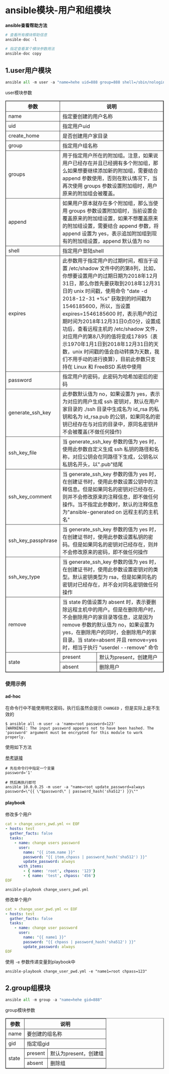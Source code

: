 # ansible模块-用户和组模块

**ansible查看帮助方法**

```python
# 查看所有模块帮助信息
ansible-doc -l   

# 指定查看某个模块参数用法
ansible-doc copy  
```



## 1.user用户模块

```python
ansible all -m user -a "name=hehe uid=888 group=888 shell=/sbin/nologin create_home=no"
```



user模块参数

<!DOCTYPE html>
<html>
<head>
 <title></title>
</head>
<body>
 <table border=1>
  <tr>
      <th>参数</th>
      <th colspan="2">说明</th>
  </tr >
  <tr >
      <td>name</td>
      <td colspan="2">指定要创建的用户名称</td>
  </tr>
  <tr >
      <td>uid</td>
      <td colspan="2">指定用户uid</td>
  </tr>
  <tr >
      <td>create_home</td>
      <td colspan="2">是否创建用户家目录</td>
  </tr> 
  <tr >
      <td>group</td>
      <td colspan="2">指定用户组名称</td>
  </tr> 
  <tr>
      <td>groups</td>
      <td colspan="2">用于指定用户所在的附加组。注意，如果说用户已经存在并且已经拥有多个附加组，那么如果想要继续添加新的附加组，需要结合 append 参数使用，否则在默认情况下，当再次使用 groups 参数设置附加组时，用户原来的附加组会被覆盖。</td>
  </tr>
  <tr >
      <td>append</td>
      <td colspan="2">如果用户原本就存在多个附加组，那么当使用 groups 参数设置附加组时，当前设置会覆盖原来的附加组设置，如果不想覆盖原来的附加组设置，需要结合 append 参数，将 append 设置为 yes，表示追加附加组到现有的附加组设置，append 默认值为 no</td>
  </tr> 
  <tr >
      <td>shell</td>
      <td colspan="2">指定用户登陆shell</td>
  </tr> 
  <tr >
      <td>expires</td>
      <td colspan="2">此参数用于指定用户的过期时间，相当于设置 /etc/shadow 文件中的的第8列，比如，你想要设置用户的过期日期为2018年12月31日，那么你首先要获取到2018年12月31日的 unix 时间戳，使用命令 "date -d 2018-12-31 +%s" 获取到的时间戳为1546185600，所以，当设置 expires=1546185600 时，表示用户的过期时间为2018年12月31日0点0分，设置成功后，查看远程主机的 /etc/shadow 文件，对应用户的第8八列的值将变成17895（表示1970年1月1日到2018年12月31日的天数，unix 时间戳的值会自动转换为天数，我们不用手动的进行换算），目前此参数只支持在 Linux 和 FreeBSD 系统中使用
      </td>
  </tr> 
  <tr >
      <td>password</td>
      <td colspan="2">指定用户的密码，此密码为哈希加密后的密码</td>
  </tr> 
  <tr >
      <td>generate_ssh_key</td>
      <td colspan="2">此参数默认值为 no，如果设置为 yes，表示为对应的用户生成 ssh 密钥对，默认在用户家目录的 ./ssh 目录中生成名为 id_rsa 的私钥和名为 id_rsa.pub 的公钥，如果同名的密钥已经存在与对应的目录中，原同名密钥并不会被覆盖(不做任何操作)</td>
  </tr> 
  <tr >
      <td>ssh_key_file</td>
      <td colspan="2">当 generate_ssh_key 参数的值为 yes 时，使用此参数自定义生成 ssh 私钥的路径和名称，对应公钥会在同路径下生成，公钥名以私钥名开头，以".pub"结尾</td>
  </tr> 
  <tr >
      <td>ssh_key_comment</td>
      <td colspan="2">当 generate_ssh_key 参数的值为 yes 时，在创建证书时，使用此参数设置公钥中的注释信息。但是如果同名的密钥对已经存在，则并不会修改原来的注释信息，即不做任何操作。当不指定此参数时，默认的注释信息为"ansible-generated on 远程主机的主机名"</td>
  </tr> 
  <tr >
      <td>ssh_key_passphrase</td>
      <td colspan="2">当 generate_ssh_key 参数的值为 yes 时，在创建证书时，使用此参数设置私钥的密码。但是如果同名的密钥对已经存在，则并不会修改原来的密码，即不做任何操作</td>
  </tr>  
  <tr >
      <td>ssh_key_type</td>
      <td colspan="2">当 generate_ssh_key 参数的值为 yes 时，在创建证书时，使用此参数设置密钥对的类型。默认密钥类型为 rsa，但是如果同名的密钥对已经存在，并不会对同名密钥做任何操作</td>
  </tr>  
   <tr >
      <td>remove</td>
      <td colspan="2">当 state 的值设置为 absent 时，表示要删除远程主机中的用户。但是在删除用户时，不会删除用户的家目录等信息，这是因为 remove 参数的默认值为 no，如果设置为yes，在删除用户的同时，会删除用户的家目录。当 state=absent 并且 remove=yes 时，相当于执行 "userdel --remove" 命令
      </td>
  </tr>   
   <tr>
      <td rowspan="7">state</td>
      <td>present</td>
      <td>默认为present，创建用户</td>
  </tr>
   <tr>
      <td>absent</td>
      <td>删除用户</td>
  </tr>
 </table>
</body>
<style type="text/css"> 
 table{
  border-collapse:collapse
 }
 tr,td{
  border:1px solid #333;
 }
</style>
</html>


### 使用示例

#### ad-hoc

在命令行中不能使用明文密码，执行后虽然会提示 `CHANGED` ，但是实际上是不生效的

```shell
$ ansible all -m user -a 'name=root password=123'
[WARNING]: The input password appears not to have been hashed. The 'password' argument must be encrypted for this module to work properly.
```



使用如下方法

[参考链接](https://stackoverflow.com/questions/19292899/creating-a-new-user-and-password-with-ansible)

```shell
# 先在命令行中指定一个变量
password='1'

# 然后再执行即可
ansible 10.0.0.25 -m user -a "name=root update_password=always password=\"{{ \"$password\" | password_hash('sha512') }}\""
```



#### playbook

修改多个用户

```yaml
cat > change_users_pwd.yml << EOF
- hosts: test
  gather_facts: false
  tasks:
    - name: change users password
      user:
        name: "{{ item.name }}"
        password: "{{ item.chpass | password_hash('sha512') }}"
        update_password: always
      with_items:
        - { name: 'root', chpass: '123'}
        - { name: 'test', chpass: '456'}
EOF
```



```shell
ansible-playbook change_users_pwd.yml 
```



修改单个用户

```yaml
cat > change_user_pwd.yml << EOF
- hosts: test
  gather_facts: false
  tasks:
    - name: change user password
      user:
        name: "{{ name1 }}"
        password: "{{ chpass | password_hash('sha512') }}"
        update_password: always
EOF
```



使用 `-e` 参数传递变量到playbook中

```shell
ansible-playbook change_user_pwd.yml -e "name1=root chpass=123"
```




## 2.group组模块

```python
ansible all -m group -a "name=hehe gid=888"
```



group模块参数

<!DOCTYPE html>
<html>
<head>
 <title></title>
</head>
<body>
 <table border=1>
  <tr>
      <th>参数</th>
      <th colspan="2">说明</th>
  </tr >
  <tr >
      <td>name</td>
      <td colspan="2">要创建的组名称</td>
  </tr>
  <tr >
      <td>gid</td>
      <td colspan="2">指定组gid</td>
  </tr>
   <tr>
      <td rowspan="7">state</td>
      <td>present</td>
      <td>默认为present，创建组</td>
  </tr>
   <tr>
      <td>absent</td>
      <td>删除组</td>
  </tr>
 </table>
</body>
<style type="text/css"> 
 table{
  border-collapse:collapse
 }
 tr,td{
  border:1px solid #333;
 }
</style>
</html>
